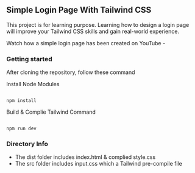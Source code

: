## Simple Login Page With Tailwind CSS

This project is for learning purpose. Learning how to design a login page will improve your Tailwind CSS skills and gain real-world experience. 

Watch how a simple login page has been created on YouTube - 


### Getting started

After cloning the repository, follow these command 

Install Node Modules

```npm

npm install

```

Build & Complie Tailwind Command

```npm

npm run dev

```

### Directory Info

- The dist folder includes index.html & complied style.css
- The src folder includes input.css which a Tailwind pre-compile file